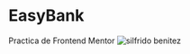 # EasyBank
Practica de Frontend Mentor
![silfrido benitez](https://repository-images.githubusercontent.com/267993327/8315fc80-a224-11ea-8c24-a352eec97102)
